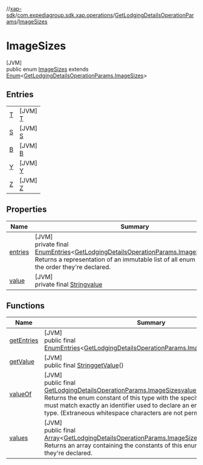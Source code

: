 //[xap-sdk](../../../../index.md)/[com.expediagroup.sdk.xap.operations](../../index.md)/[GetLodgingDetailsOperationParams](../index.md)/[ImageSizes](index.md)

# ImageSizes

[JVM]\
public enum [ImageSizes](index.md) extends [Enum](https://docs.oracle.com/javase/8/docs/api/java/lang/Enum.html)&lt;[GetLodgingDetailsOperationParams.ImageSizes](index.md)&gt;

## Entries

| | |
|---|---|
| [T](-t/index.md) | [JVM]<br>[T](-t/index.md) |
| [S](-s/index.md) | [JVM]<br>[S](-s/index.md) |
| [B](-b/index.md) | [JVM]<br>[B](-b/index.md) |
| [Y](-y/index.md) | [JVM]<br>[Y](-y/index.md) |
| [Z](-z/index.md) | [JVM]<br>[Z](-z/index.md) |

## Properties

| Name | Summary |
|---|---|
| [entries](index.md#-1353762982%2FProperties%2F699445674) | [JVM]<br>private final [EnumEntries](https://kotlinlang.org/api/latest/jvm/stdlib/kotlin.enums/-enum-entries/index.html)&lt;[GetLodgingDetailsOperationParams.ImageSizes](index.md)&gt;[entries](index.md#-1353762982%2FProperties%2F699445674)<br>Returns a representation of an immutable list of all enum entries, in the order they're declared. |
| [value](index.md#-1055498023%2FProperties%2F699445674) | [JVM]<br>private final [String](https://docs.oracle.com/javase/8/docs/api/java/lang/String.html)[value](index.md#-1055498023%2FProperties%2F699445674) |

## Functions

| Name | Summary |
|---|---|
| [getEntries](get-entries.md) | [JVM]<br>public final [EnumEntries](https://kotlinlang.org/api/latest/jvm/stdlib/kotlin.enums/-enum-entries/index.html)&lt;[GetLodgingDetailsOperationParams.ImageSizes](index.md)&gt;[getEntries](get-entries.md)() |
| [getValue](get-value.md) | [JVM]<br>public final [String](https://docs.oracle.com/javase/8/docs/api/java/lang/String.html)[getValue](get-value.md)() |
| [valueOf](value-of.md) | [JVM]<br>public final [GetLodgingDetailsOperationParams.ImageSizes](index.md)[valueOf](value-of.md)([String](https://docs.oracle.com/javase/8/docs/api/java/lang/String.html)value)<br>Returns the enum constant of this type with the specified name. The string must match exactly an identifier used to declare an enum constant in this type. (Extraneous whitespace characters are not permitted.) |
| [values](values.md) | [JVM]<br>public final [Array](https://kotlinlang.org/api/latest/jvm/stdlib/kotlin/-array/index.html)&lt;[GetLodgingDetailsOperationParams.ImageSizes](index.md)&gt;[values](values.md)()<br>Returns an array containing the constants of this enum type, in the order they're declared. |
